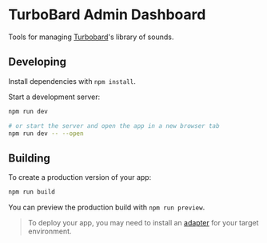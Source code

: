 # TurboBard Admin Dashboard

Tools for managing [Turbobard](https://github.com/bencodrington/turbo-bard)'s library of sounds.

## Developing

Install dependencies with `npm install`.

Start a development server:

```bash
npm run dev

# or start the server and open the app in a new browser tab
npm run dev -- --open
```

## Building

To create a production version of your app:

```bash
npm run build
```

You can preview the production build with `npm run preview`.

> To deploy your app, you may need to install an [adapter](https://kit.svelte.dev/docs/adapters) for your target environment.
